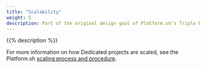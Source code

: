 ```yaml
---
title: "Scalability"
weight: 5
description: Part of the original design goal of Platform.sh’s Triple Redundant Architecture was to ensure scalability in times of load spikes outside of the bounds of the original traffic specs.  Because the cluster is configured as an N+1 architecture, we can respond to legitimate traffic events by removing a node from the cluster, upsizing it, returning it into rotation, and then repeating the process on the next node in turn.
---
```


{{% description %}}

For more information on how Dedicated projects are scaled,
see the Platform.sh [scaling process and procedure](../../dedicated-gen-3/architecture/scalability.md#scaling-process-and-procedure).